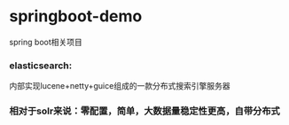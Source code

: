 # springboot-demo
spring boot相关项目


### elasticsearch:
 内部实现lucene+netty+guice组成的一款分布式搜索引擎服务器
### 相对于solr来说：零配置，简单，大数据量稳定性更高，自带分布式

